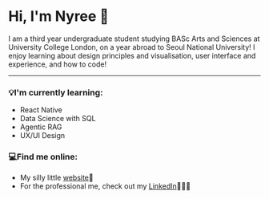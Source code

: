 # Hi, I'm Nyree 👋

I am a third year undergraduate student studying BASc Arts and Sciences at University College London, on a year abroad to Seoul National University! I enjoy learning about design principles and visualisation, user interface and experience, and how to code!

***

### 💡I'm currently learning:
<ul>
  <li>React Native</em></li>
  <li>Data Science with SQL</li>
  <li>Agentic RAG</li>
  <li>UX/UI Design</li>
</ul>

### 💻Find me online:
<ul>
  <li>My silly little <a href="https://nyreemarsh.com">website</a>🍓</li>
  <li>For the professional me, check out my <a href="https://www.linkedin.com/in/nyree-marsh-936193202/">LinkedIn</a>👩🏻‍🎓</li>


<!--
**nyreemarsh/nyreemarsh** is a ✨ _special_ ✨ repository because its `README.md` (this file) appears on your GitHub profile.

Here are some ideas to get you started:

- 🔭 I’m currently working on ...
- 🌱 I’m currently learning ...
- 👯 I’m looking to collaborate on ...
- 🤔 I’m looking for help with ...
- 💬 Ask me about ...
- 📫 How to reach me: ...
- 😄 Pronouns: ...
- ⚡ Fun fact: ...
-->

